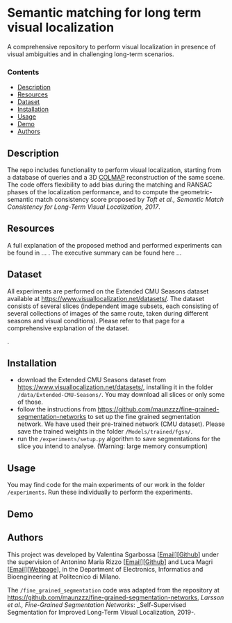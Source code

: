 # Semantic matching for long term visual localization
A comprehensive repository to perform visual localization in presence of visual ambiguities and in challenging long-term scenarios.
 
<!-- | **License** | **Language** | **Libraries** |
| ----- | ---- | ---- |
| ![Licence](https://img.shields.io/badge/Licence-MIT-orange) |  ![Python](https://img.shields.io/badge/Python-yellow)| ![Pytorch](https://img.shields.io/badge/Pytorch-1.8.1-brightgreen) ![Flask](https://img.shields.io/badge/Flask-2.0.0-brightgreen) ![Streamlit](https://img.shields.io/badge/Streamlit-0.82.0-brightgreen) ![Pandas](https://img.shields.io/badge/Pandas-1.2.4-brightgreen)  -->
 
### Contents
- [Description](#description)
- [Resources](#resources)
- [Dataset](#dataset)
- [Installation](#installation)
- [Usage](#usage)
- [Demo](#demo)
- [Authors](#authors)

<a name="description"/>

## Description 
The repo includes functionality to perform visual localization, starting from a database of queries and a 3D [COLMAP](https://colmap.github.io/) reconstruction of the same scene. The code offers flexibility to add bias during the matching and RANSAC phases of the localization performance, and to compute the geometric-semantic match consistency score proposed by _Toft et al., Semantic Match Consistency for Long-Term
Visual Localization, 2017_.

<a name="resources"/>

## Resources
A full explanation of the proposed method and performed experiments can be found in ... . The executive summary can be found here ...

<a name="dataset"/>

## Dataset
All experiments are performed on the Extended CMU Seasons dataset available at https://www.visuallocalization.net/datasets/. The dataset consists of several slices (independent image subsets, each consisting of several collections of images of the same route, taken during different seasons and visual conditions). Please refer to that page for a comprehensive explanation of the dataset.

<a name="installation"/>.

## Installation
- download the Extended CMU Seasons dataset from https://www.visuallocalization.net/datasets/, installing it in the folder `/data/Extended-CMU-Seasons/`. You may download all slices or only some of those.
- follow the instructions from https://github.com/maunzzz/fine-grained-segmentation-networks to set up the fine grained segmentation network. We have used their pre-trained network (CMU dataset). Please save the trained weights in the folder `/Models/trained/fgsn/`.
- run the `/experiments/setup.py` algorithm to save segmentations for the slice you intend to analyse. (Warning: large memory consumption)


<a name="usage"/>

## Usage
You may find code for the main experiments of our work in the folder `/experiments`. Run these individually to perform the experiments.

<a name="demo"/>

## Demo

<a name="authors"/>

## Authors
This project was developed by Valentina Sgarbossa [[Email](mailto:valentina.sgarbossa@mail.polimi.it)][[Github](https://github.com/vale9888)] under the supervision of Antonino Maria Rizzo [[Email](mailto:antoninomaria.rizzo@mail.polimi.it)][[Github](https://github.com/rizzoantoninomaria)] and Luca Magri [[Email](mailto:luca.magri@polimi.it)][[Webpage](https://magrilu.github.io/)], in the Department of Electronics, Informatics and Bioengineering at Politecnico di Milano.

The `/fine_grained_segmentation` code was adapted from the repository at https://github.com/maunzzz/fine-grained-segmentation-networks, _Larsson et al., Fine-Grained Segmentation Networks_: _Self-Supervised Segmentation for Improved Long-Term Visual Localization, 2019-.
